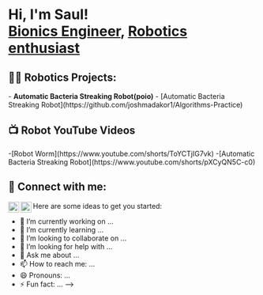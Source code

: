 <h1>Hi, I'm Saul! <br/><a href="https://github.com/Brengas">Bionics Engineer</a>, <a href="https://www.linkedin.com/in/saul-bringas/">Robotics enthusiast</a>

<h2>👨‍💻 Robotics Projects:</h2>
- <b>Automatic Bacteria Streaking Robot(poio)</b>
  - [Automatic Bacteria Streaking Robot](https://github.com/joshmadakor1/Algorithms-Practice)
  


<h2>📺 Robot YouTube Videos</h2>
-[Robot Worm](https://www.youtube.com/shorts/ToYCTjIG7vk)
-[Automatic Bacteria Streaking Robot](https://www.youtube.com/shorts/pXCyQN5C-c0)

<h2> 🤳 Connect with me:</h2>

[<img align="left" alt="Saul Bringas | YouTube" width="22px" src="https://cdn.jsdelivr.net/npm/simple-icons@v3/icons/youtube.svg" />][youtube]
[<img align="left" alt="Saul Bringas | LinkedIn" width="22px" src="https://cdn.jsdelivr.net/npm/simple-icons@v3/icons/linkedin.svg" />][linkedin]


[youtube]: https://www.youtube.com/@saulbringas
[linkedin]: https://www.linkedin.com/in/saul-bringas/



Here are some ideas to get you started:

- 🔭 I’m currently working on ...
- 🌱 I’m currently learning ...
- 👯 I’m looking to collaborate on ...
- 🤔 I’m looking for help with ...
- 💬 Ask me about ...
- 📫 How to reach me: ...
- 😄 Pronouns: ...
- ⚡ Fun fact: ...
-->
